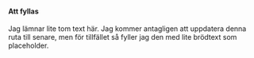#### Att fyllas

Jag lämnar lite tom text här. Jag kommer antagligen att uppdatera denna ruta till senare, men för tillfället så fyller jag den med lite brödtext som placeholder.
